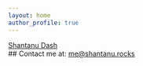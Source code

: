 ```yaml
---
layout: home
author_profile: true
---
```

<script type="text/javascript" src="https://platform.linkedin.com/badges/js/profile.js" async defer></script>
<div class="LI-profile-badge"  data-version="v1" data-size="large" data-locale="en_US" data-type="horizontal" data-theme="dark" data-vanity="shantanu-dash-6174a2143"><a class="LI-simple-link" href='https://in.linkedin.com/in/shantanu-dash-6174a2143?trk=profile-badge'>Shantanu Dash</a></div>
## Contact me at: <a href="mailto:me@shantanu.rocks">me@shantanu.rocks</a>
